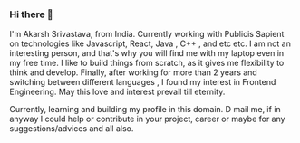 ### Hi there 👋

I'm Akarsh Srivastava, from India. Currently working with Publicis Sapient on technologies like Javascript, React, Java , C++ , and etc etc. I am not an interesting person, and that's why you will find me with my laptop even in my free time. I like to build things from scratch, as it gives me flexibility to think and develop. Finally, after working for more than 2 years and switching between different languages , I found my interest in Frontend Engineering. May this love and interest prevail till eternity.

Currently, learning and building my profile in this domain. D mail me, if in anyway I could help or contribute in your project, career or maybe for any suggestions/advices and all also. 
